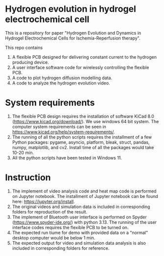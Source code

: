 # Hydrogen evolution in hydrogel electrochemical cell
This is a repository for paper "Hydrogen Evolution and Dynamics in Hydrogel Electrochemical Cells for Ischemia-Reperfusion therapy".

This repo contains 
1. A flexible PCB designed for delivering constant current to the hydrogen producing device.
2. A user interface software code for wirelessly controlling the flexible PCB.
3. A code to plot hydrogen diffusion modelling data.
4. A code to analyze the hydrogen evolution video.

# System requirements
1. The flexible PCB design requires the installation of software KiCad 8.0 (https://www.kicad.org/download/). We use windows 64 bit system. The computer system requirements can be seen in https://www.kicad.org/help/system-requirements/.
2. The running of all the python scripts requires the installment of a few Python packages: pygame, asyncio, platform, bleak, struct, pandas, numpy, matplotlib, and cv2. Install time of all the packages would take 10-20 min.
3. All the python scripts have been tested in Windows 11.

# Instruction
1. The implement of video analysis code and heat map code is performed on Jupyter notebook. The installment of Jupyter notebook can be found here: https://jupyter.org/install.
2. The original videos and simulation data is included in corresponding folders for reproduction of the result.
3. The implement of Bluetooth user interface is performed on Spyder (https://www.spyder-ide.org/) with python 3.13. The running of the user interface codes requires the flexible PCB to be turned on.
4. The expected run tiume for demo with provided data on a "normal" desktop computer would be below 1 min.
5. The expected output for video and simulation data analysis is also included in corresponding folders for reference. 
